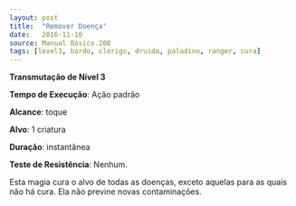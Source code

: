 ```yaml
---
layout: post
title:  "Remover Doença"
date:   2016-11-10
source: Manual Básico.208
tags: [level3, bardo, clerigo, druida, paladino, ranger, cura]
---
```


**Transmutação de Nível 3**

**Tempo de Execução**: Ação padrão

**Alcance**: toque

**Alvo**: 1 criatura

**Duração**: instantânea

**Teste de Resistência**: Nenhum.

Esta magia cura o alvo de todas as doenças, exceto aquelas para as quais não há cura. Ela não previne novas contaminações.

